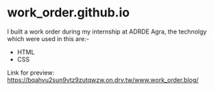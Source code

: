 # work_order.github.io

I built a work order during my internship at ADRDE Agra, the technolgy which were used in this are:-
- HTML
- CSS

Link for preview: https://bqahvu2sun9vtz9zutqwzw.on.drv.tw/www.work_order.blog/
